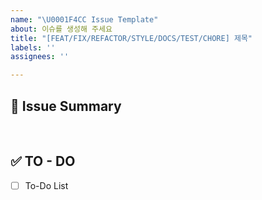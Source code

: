 ```yaml
---
name: "\U0001F4CC Issue Template"
about: 이슈를 생성해 주세요
title: "[FEAT/FIX/REFACTOR/STYLE/DOCS/TEST/CHORE] 제목"
labels: ''
assignees: ''

---
```


## 📝 Issue Summary
<!--어떤 이슈인지 간략하게 설명해 주세요-->

<br/>

## ✅ TO - DO
<!--해야 할 일들을 적어 주세요.-->
- [ ] To-Do List
